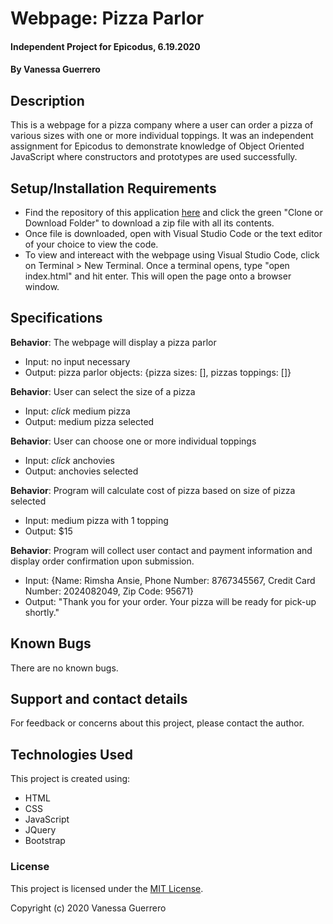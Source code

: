 # Webpage: Pizza Parlor

#### Independent Project for Epicodus, 6.19.2020

#### By Vanessa Guerrero

## Description

This is a webpage for a pizza company where a user can order a pizza of various sizes with one or more individual toppings. It was an independent assignment for Epicodus to demonstrate knowledge of Object Oriented JavaScript where constructors and prototypes are used successfully.

## Setup/Installation Requirements

* Find the repository of this application [here](https://github.com/vguer/PizzaParlor.git) and click the green "Clone or Download Folder" to download a zip file with all its contents.
* Once file is downloaded, open with Visual Studio Code or the text editor of your choice to view the code.
* To view and intereact with the webpage using Visual Studio Code, click on Terminal > New Terminal. Once a terminal opens, type "open index.html" and hit enter. This will open the page onto a browser window.


## Specifications

**Behavior**: The webpage will display a pizza parlor
  * Input: no input necessary
  * Output: pizza parlor objects: {pizza sizes: [], pizzas toppings: []}

**Behavior**: User can select the size of a pizza
  * Input: *click* medium pizza
  * Output: medium pizza selected

**Behavior**: User can choose one or more individual toppings
  * Input: *click* anchovies
  * Output: anchovies selected

  **Behavior**: Program will calculate cost of pizza based on size of pizza selected
  * Input: medium pizza with 1 topping
  * Output: $15

  **Behavior**: Program will collect user contact and payment information and display order confirmation upon submission.
  * Input: {Name: Rimsha Ansie, Phone Number: 8767345567, Credit Card Number: 2024082049, Zip Code: 95671}
  * Output: "Thank you for your order. Your pizza will be ready for pick-up shortly."

## Known Bugs

There are no known bugs.

## Support and contact details

For feedback or concerns about this project, please contact the author.

## Technologies Used

This project is created using:
* HTML
* CSS
* JavaScript
* JQuery
* Bootstrap

### License

This project is licensed under the [MIT License](https://opensource.org/licenses/MIT).

Copyright (c) 2020 Vanessa Guerrero 
